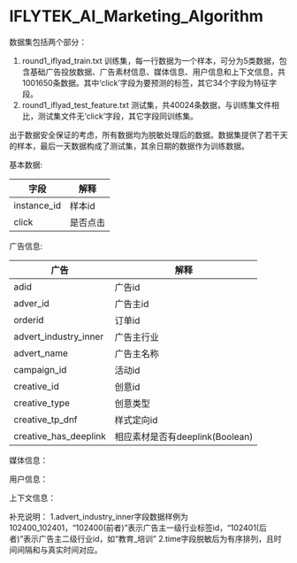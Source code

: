 # IFLYTEK_AI_Marketing_Algorithm

数据集包括两个部分：
1. round1_iflyad_train.txt 训练集，每一行数据为一个样本，可分为5类数据，包含基础广告投放数据、广告素材信息、媒体信息、用户信息和上下文信息，共1001650条数据。其中‘click’字段为要预测的标签，其它34个字段为特征字段。
2. round1_iflyad_test_feature.txt 测试集，共40024条数据，与训练集文件相比，测试集文件无‘click’字段，其它字段同训练集。

出于数据安全保证的考虑，所有数据均为脱敏处理后的数据。数据集提供了若干天的样本，最后一天数据构成了测试集，其余日期的数据作为训练数据。

基本数据:

字段 | 解释
---- | ----
instance_id | 样本id
click | 是否点击


广告信息:

广告 | 解释
---- | ----
adid | 广告id
adver_id | 广告主id
orderid | 订单id
advert_industry_inner | 广告主行业
advert_name | 广告主名称
campaign_id | 活动id
creative_id | 创意id
creative_type | 创意类型
creative_tp_dnf | 样式定向id
creative_has_deeplink | 相应素材是否有deeplink(Boolean)

媒体信息：



用户信息：



上下文信息：





补充说明：
1.advert_industry_inner字段数据样例为102400_102401，“102400(前者)”表示广告主一级行业标签id，“102401(后者)”表示广告主二级行业id，如“教育_培训”
2.time字段脱敏后为有序排列，且时间间隔和与真实时间对应。
